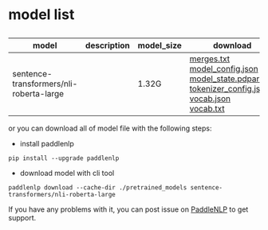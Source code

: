 #  model list

##  

| model  | description | model_size  | download         |
| --- | --- | --- | --- |
|sentence-transformers/nli-roberta-large|  | 1.32G | [merges.txt](https://bj.bcebos.com/paddlenlp/models/community/sentence-transformers/nli-roberta-large/merges.txt)<br>[model_config.json](https://bj.bcebos.com/paddlenlp/models/community/sentence-transformers/nli-roberta-large/model_config.json)<br>[model_state.pdparams](https://bj.bcebos.com/paddlenlp/models/community/sentence-transformers/nli-roberta-large/model_state.pdparams)<br>[tokenizer_config.json](https://bj.bcebos.com/paddlenlp/models/community/sentence-transformers/nli-roberta-large/tokenizer_config.json)<br>[vocab.json](https://bj.bcebos.com/paddlenlp/models/community/sentence-transformers/nli-roberta-large/vocab.json)<br>[vocab.txt](https://bj.bcebos.com/paddlenlp/models/community/sentence-transformers/nli-roberta-large/vocab.txt) |

or you can download all of model file with the following steps:

* install paddlenlp

```shell
pip install --upgrade paddlenlp
```

* download model with cli tool

```shell
paddlenlp download --cache-dir ./pretrained_models sentence-transformers/nli-roberta-large
```

If you have any problems with it, you can post issue on [PaddleNLP](https://github.com/PaddlePaddle/PaddleNLP) to get support.
